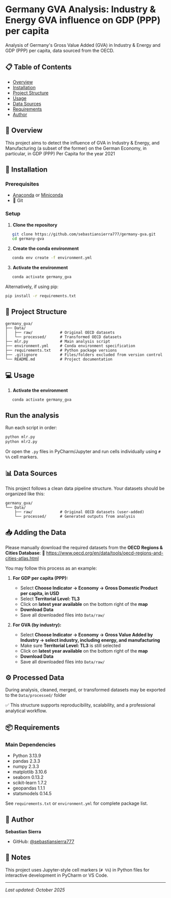 # Germany GVA Analysis: Industry & Energy GVA influence on GDP (PPP) per capita

Analysis of Germany's Gross Value Added (GVA) in Industry & Energy and GDP (PPP) per capita, data sourced from the OECD.

## 📋 Table of Contents

- [Overview](#overview)
- [Installation](#installation)
- [Project Structure](#project-structure)
- [Usage](#usage)
- [Data Sources](#data-sources)
- [Requirements](#requirements)
- [Author](#author)

## 🎯 Overview

This project aims to detect the influence of GVA in Industry & Energy, and Manufacturing (a subset of the former) on the German Economy, in particular, in GDP (PPP) Per Capita for the year 2021

## 🚀 Installation

### Prerequisites

- [Anaconda](https://www.anaconda.com/products/distribution) or [Miniconda](https://docs.conda.io/en/latest/miniconda.html)
- 🔧 Git

### Setup

1. **Clone the repository**
```bash
   git clone https://github.com/sebastiansierra777/germany-gva.git
   cd germany-gva
```

2. **Create the conda environment**
```bash
   conda env create -f environment.yml
```

3. **Activate the environment**
```bash
   conda activate germany_gva
```

Alternatively, if using pip:
```bash
pip install -r requirements.txt
```

## 📁 Project Structure
```
germany_gva/
├── Data/
│   ├── raw/            # Original OECD datasets 
│   └── processed/      # Transformed OECD datasets
├── mlr.py              # Main analysis script
├── environment.yml     # Conda environment specification
├── requirements.txt    # Python package versions
├── .gitignore          # Files/folders excluded from version control
└── README.md           # Project documentation
```

## 💻 Usage

1. **Activate the environment**
```bash
   conda activate germany_gva
```

## Run the analysis

Run each script in order:
```bash
python mlr.py
python mlr2.py
```

Or open the `.py` files in PyCharm/Jupyter and run cells individually using `# %%` cell markers.

## 📊 Data Sources

This project follows a clean data pipeline structure. Your datasets should be organized like this:
```
germany_gva/
└── Data/
    ├── raw/            # Original OECD datasets (user-added)
    └── processed/      # Generated outputs from analysis
```

## 📥 Adding the Data

Please manually download the required datasets from the **OECD Regions & Cities Database**:
🔗 https://www.oecd.org/en/data/tools/oecd-regions-and-cities-atlas.html

You may follow this process as an example:

1. **For GDP per capita (PPP):**
   - Select **Choose Indicator → Economy → Gross Domestic Product per capita, in USD**
   - Select **Territorial Level: TL3**
   - Click on **latest year available** on the bottom right of the **map**
   - **Download Data**
   - Save all downloaded files into `Data/raw/`

2. **For GVA (by industry):**
   - Select **Choose Indicator → Economy → Gross Value Added by Industry -> select industry, including energy, and manufacturing**
   - Make sure **Territorial Level: TL3** is still selected
   - Click on **latest year available** on the bottom right of the **map**
   - **Download Data**
   - Save all downloaded files into `Data/raw/`

## ⚙️ Processed Data

During analysis, cleaned, merged, or transformed datasets may be exported to the `Data/processed/` folder

✅ This structure supports reproducibility, scalability, and a professional analytical workflow.

## 📦 Requirements

### Main Dependencies

- Python 3.13.9
- pandas 2.3.3
- numpy 2.3.3
- matplotlib 3.10.6
- seaborn 0.13.2
- scikit-learn 1.7.2
- geopandas 1.1.1
- statsmodels 0.14.5

See `requirements.txt` or `environment.yml` for complete package list.

## 👤 Author

**Sebastian Sierra**

- GitHub: [@sebastiansierra777](https://github.com/sebastiansierra777)

## 📝 Notes

This project uses Jupyter-style cell markers (`# %%`) in Python files for interactive development in PyCharm or VS Code.

---

*Last updated: October 2025*